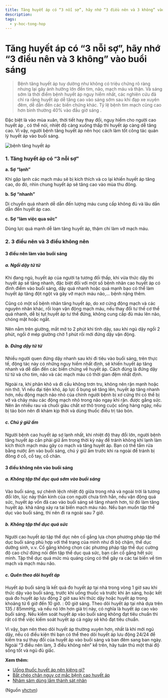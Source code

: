 ```yaml
---
title: Tăng huyết áp có “3 nỗi sợ”, hãy nhớ “3 điều nên và 3 không” vào buổi sáng
description: 
tags:
  - y-hoc-tong-hop
---
```


# Tăng huyết áp có “3 nỗi sợ”, hãy nhớ “3 điều nên và 3 không” vào buổi sáng 

> Bệnh tăng huyết áp tuy dường như không có triệu chứng rõ ràng nhưng lại gây ảnh hưởng lớn đến tim, não, mạch máu và thận. Và sáng sớm là thời điểm bệnh huyết áp nguy hiểm nhất, các nghiên cứu đã chỉ ra rằng huyết áp dễ tăng cao vào sáng sớm sau khi đạp xe xuyên đêm, dễ dẫn đến các biến chứng khác. Tỷ lệ bệnh tim mạch cũng cao hơn bình thường 40% vào đầu giờ sáng .


Đặc biệt là vào mùa xuân, thời tiết hay thay đổi, nguy hiểm cho người cao huyết áp , có thể nói, nhiệt độ càng xuống thấp thì huyết áp càng dễ tăng cao. Vì vậy, người bệnh tăng huyết áp nên học cách làm tốt công tác quản lý huyết áp vào buổi sáng.


![bệnh tăng huyết áp](/imgs/yhctvn/benh-tang-huyet-ap.jpg)


### **1. Tăng huyết áp có “3 nỗi sợ”**


**a. Sợ “lạnh”**  

Khi gặp lạnh các mạch máu sẽ bị kích thích và co lại khiến huyết áp tăng cao, do đó, nhìn chung huyết áp sẽ tăng cao vào mùa thu đông.


**b. Sợ “nhanh”**  

Di chuyển quá nhanh dễ dẫn đến lượng máu cung cấp không đủ và lâu dần dẫn đến huyết áp cao.


**c. Sợ “làm việc qua sức”**  

Dùng lực quá mạnh dễ làm tăng huyết áp, thậm chí làm vỡ mạch máu.


### **2. 3 điều nên và 3 điều không nên**


#### **3 điều nên làm vào buổi sáng**


##### a. Ngồi dậy từ từ


Khi đang ngủ, huyết áp của người ta tương đối thấp, khi vừa thức dậy thì huyết áp sẽ tăng nhanh, đặc biệt đối với một số bệnh nhân cao huyết áp có đỉnh điểm vào buổi sáng, dậy quá nhanh hoặc quá mạnh bạo có thể làm huyết áp tăng đột ngột và gây vỡ mạch máu não,… bệnh nặng thêm.





Cũng có một số bệnh nhân tăng huyết áp, do xơ cứng động mạch và các nguyên nhân khác, rối loạn vận động mạch máu, nếu thay đổi tư thế cơ thể quá nhanh, dễ bị tụt huyết áp tư thế đứng, không cung cấp đủ máu lên não, chóng mặt hoặc ngất.


Nên nằm trên giường, mắt mở to 2 phút khi tỉnh dậy, sau khi ngủ dậy ngồi 2 phút, ngồi ở mép giường chờ 1 phút rồi mới đứng dậy vận động.


##### **b. Đứng dậy từ từ**


Nhiều người quen đứng dậy nhanh sau khi đi tiêu vào buổi sáng, trên thực tế, động tác này có những nguy hiểm nhất định, sẽ khiến huyết áp tăng nhanh và dễ dẫn đến các biến chứng về huyết áp. Cách đúng là đứng dậy từ từ và cho tim, não và các mạch máu có thời gian đệm nhất định.  

Ngoài ra, khi phân khô và đi cầu không trơn tru, không nên rặn mạnh hoặc nín thở. Vì nếu đại tiện khó, áp lực ổ bụng sẽ tăng lên, huyết áp tăng nhanh hơn, nếu động mạch não nhỏ của chính người bệnh bị xơ cứng thì có thể bị vỡ và chảy máu các động mạch nhỏ trong não ngay khi rặn. được gắng sức. Nên ăn nhiều rau và chuối giàu chất xơ thô trong cuộc sống hàng ngày, nếu bị táo bón nên đi khám kịp thời và dùng thuốc điều trị táo bón.


##### **c. Chú ý giữ ấm**


Người bệnh cao huyết áp sợ lạnh nhất, khi nhiệt độ thay đổi lớn, người bệnh tăng huyết áp cần phải giữ ấm trong thời kỳ này để tránh không khí lạnh làm kích thích mạch máu gây co mạch và tăng huyết áp. Bạn có thể tắm rửa bằng nước ấm vào buổi sáng, chú ý giữ ấm trước khi ra ngoài để tránh bị đông ở cổ, cổ tay, cổ chân.


#### **3 điều không nên vào buổi sáng**


##### **a. Không tập thể dục quá sớm vào buổi sáng**


Vào buổi sáng, sự chênh lệch nhiệt độ giữa trong nhà và ngoài trời là tương đối lớn, lúc này thần kinh của con người chưa tỉnh hẳn, nếu vận động quá sức, huyết áp vốn đã cao vào buổi sáng sẽ tăng nhanh hơn, từ đó làm tăng huyết áp. khả năng xảy ra tai biến mạch máu não. Nếu bạn muốn tập thể dục vào buổi sáng, thì nên đi ra ngoài sau 7 giờ.


##### **b. Không tập thể dục quá sức**


Người cao huyết áp tập thể dục nên cố gắng lựa chọn phương pháp tập thể dục buổi sáng phù hợp với thể trạng của mình như đi bộ chậm, thể dục dưỡng sinh, v.v. Cố gắng không chọn các phương pháp tập thể dục cường độ cao chứ đừng nói đến tập thể dục quá sức, bạn cần cố gắng hết sức mình. Tập thể dục quá mức mù quáng cũng có thể gây ra các tai biến về tim mạch và mạch máu não.


##### **c. Quên theo dõi huyết áp**


Huyết áp buổi sáng là kết quả đo huyết áp tại nhà trong vòng 1 giờ sau khi thức dậy vào buổi sáng, trước khi uống thuốc và trước khi ăn sáng, hoặc kết quả đo huyết áp lưu động 2 giờ sau khi thức dậy hoặc huyết áp trong khoảng từ 6 giờ đến 10 giờ. : 00 giờ sáng. Theo dõi huyết áp tại nhà dựa trên 135 / 85mmHg, và nếu nó lớn hơn giá trị này, có nghĩa là huyết áp cao vào buổi sáng. Nếu kiểm soát huyết áp vào buổi sáng không đạt tiêu chuẩn thì rất có thể việc kiểm soát huyết áp cả ngày sẽ khó đạt tiêu chuẩn.


Vì vậy, bạn nên theo dõi huyết áp thường xuyên hơn, nhất là khi mới ngủ dậy, nếu có điều kiện thì bạn có thể theo dõi huyết áp lưu động 24/24 để kiểm tra sự thay đổi của huyết áp vào buổi sáng và ban đêm sang ban ngày. Ngoài “3 điều nên làm, 3 điều không nên” kể trên, hãy tuân thủ một thái độ sống tốt và ngủ đủ giấc.


**Xem thêm:**


* [Uống thuốc huyết áp nên kiêng gì?](/yhctvn/uong-thuoc-huyet-ap-nen-kieng-gi/)
* [Bắt chéo chân nguy cơ mắc bệnh cao huyết áp](/yhctvn/bat-cheo-chan-nguy-co-mac-benh-cao-huyet-ap/)
* [Nhâm sâm dùng lầm thành sát nhân](/yhctvn/nham-sam-dung-lam-thanh-sat-nhan/)

(Nguồn <a href="https://yhctvn.com/tang-huyet-ap-co-3-noi-so-hay-nho-3-dieu-nen-va-3-khong-vao-buoi-sang/" target="_blank">yhctvn</a>)
